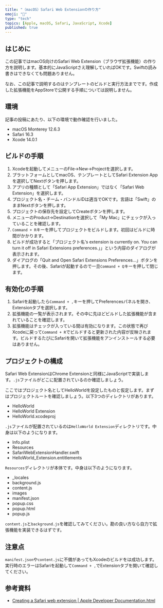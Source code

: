 ```yaml
---
title: "（macOS）Safari Web Extensionの作り方"
emoji: "🕌"
type: "tech"
topics: [Apple, macOS, Safari, JavaScript, Xcode]
published: true
---
```

## はじめに

この記事ではmacOS向けのSafari Web Extension（ブラウザ拡張機能）の作り方を説明します。基本的にJavaScriptさえ理解していればOKです。Swiftの読み書きはできなくても問題ありません。

なお、この記事で説明するのはテンプレートのビルドと実行方法までです。作成した拡張機能をAppStoreで公開する手順については説明しません。

## 環境

記事の投稿にあたり、以下の環境で動作確認を行いました。

- macOS Monterey 12.6.3
- Safari 16.3
- Xcode 14.0.1

## ビルドの手順

1. Xcodeを起動してメニューのFile→New→Projectを選択します。
2. プラットフォームとしてmacOS、テンプレートとしてSafari Extension Appを選択してNextボタンを押します。
3. アプリの種類として「Safari App Extension」ではなく「Safari Web Extension」を選択します。
4. プロジェクト名・チーム・バンドルIDは適当でOKです。言語は「Swift」のままNextボタンを押します。
5. プロジェクトの保存先を設定してCreateボタンを押します。
6. メニューのProduct→Destinationを選択して「My Mac」にチェックが入っていることを確認します。
7. `Command + R`キーを押してプロジェクトをビルドします。初回はビルドに時間がかかります。
8. ビルドが成功すると「プロジェクト名’s extension is currently on. You can turn it off in Safari Extensions preferences.」」という内容のダイアログが表示されます。
9. ダイアログの「Quit and Open Safari Extensions Preferences…」ボタンを押します。その後、Safariが起動するので一旦`Command + Q`キーを押して閉じます。

## 有効化の手順

1. Safariを起動したら`Command + ,`キーを押してPreferencesパネルを開き、Extensionタブを選択します。
2. 拡張機能の一覧が表示されます。その中に先ほどビルドした拡張機能が含まれていることを確認します。
3. 拡張機能はチェックが入っている間は有効になります。この状態で再びXcodeに戻って`Command + R`でビルドすると更新された内容が反映されます。ビルドするたびにSafariを開いて拡張機能をアンインストールする必要はありません。

## プロジェクトの構成

Safari Web ExtensionはChrome Extensionと同様にJavaScriptで実装します。`.js`ファイルがどこに配置されているのか確認しましょう。

ここではプロジェクト名としてHelloWorldを設定したものと仮定します。まずはプロジェクトルートを確認しましょう。以下3つのディレクトリがあります。

- HelloWorld
- HelloWorld Extension
- HelloWorld.xcodeproj

`.js`ファイルが配置されているのは`HelloWorld Extension`ディレクトリです。中身は以下のようになります。

- Info.plist
- Resources
- SafariWebExtensionHandler.swift
- HelloWorld_Extension.entitlements

`Resources`ディレクトリが本体です。中身は以下のようになります。

- _locales
- background.js
- content.js
- images
- manifest.json
- popup.css
- popup.html
- popup.js

`content.js`と`background.js`を確認してみてください。勘の良い方なら自力で拡張機能を実装できるはずです。

## 注意点

`manifest.json`や`content.js`に不備があってもXcodeのビルドをは成功します。実行時のエラーはSafariを起動して`Command + ,`でExtensionタブを開いて確認してください。

## 参考資料

- [Creating a Safari web extension | Apple Developer Documentation.html](https://developer.apple.com/documentation/safariservices/safari_web_extensions/creating_a_safari_web_extension)
